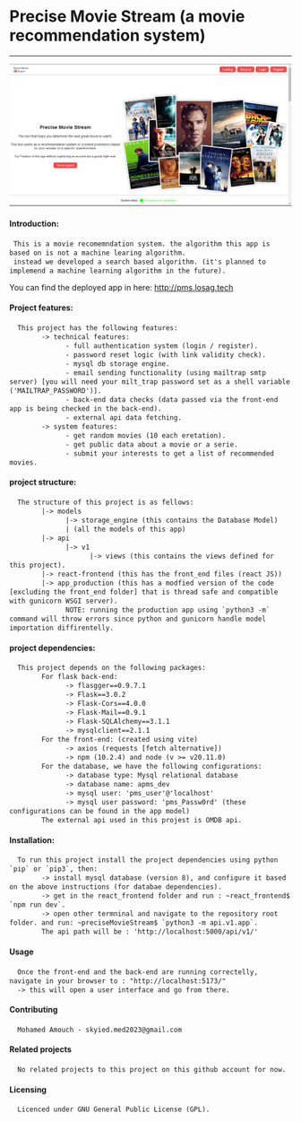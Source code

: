 # Precise Movie Stream (a movie recommendation system)
------------------------------------------------------

![hero screenshot](./docs/images/screenshot.png)

#### Introduction:
     This is a movie recomemndation system. the algorithm this app is based on is not a machine learing algorithm.
     instead we developed a search based algorithm. (it's planned to implemend a machine learning algorithm in the future).

You can find the deployed app in here: http://pms.losag.tech

#### Project features:
      This project has the following features:
            -> technical features:
                  - full authentication system (login / register).
                  - password reset logic (with link validity check).
                  - mysql db storage engine.
                  - email sending functionality (using mailtrap smtp server) [you will need your milt_trap password set as a shell variable ('MAILTRAP_PASSWORD')].
                  - back-end data checks (data passed via the front-end app is being checked in the back-end).
                  - external api data fetching.
            -> system features:
                  - get random movies (10 each eretation).
                  - get public data about a movie or a serie.
                  - submit your interests to get a list of recommended movies.
            
#### project structure:
      The structure of this project is as fellows:
            |-> models
                  |-> storage_engine (this contains the Database Model)
                  | (all the models of this app)
            |-> api
                  |-> v1
                        |-> views (this contains the views defined for this project).
            |-> react-frontend (this has the front_end files (react JS))
            |-> app_production (this has a modfied version of the code [excluding the front_end folder] that is thread safe and compatible with gunicorn WSGI server).
                  NOTE: running the production app using `python3 -m` command will throw errors since python and gunicorn handle model importation diffirentelly. 

#### project dependencies:
      This project depends on the following packages:
            For flask back-end:
                  -> flasgger==0.9.7.1
                  -> Flask==3.0.2
                  -> Flask-Cors==4.0.0
                  -> Flask-Mail==0.9.1
                  -> Flask-SQLAlchemy==3.1.1
                  -> mysqlclient==2.1.1
            For the front-end: (created using vite)
                  -> axios (requests [fetch alternative])
                  -> npm (10.2.4) and node (v >= v20.11.0)
            For the database, we have the following configurations:
                  -> database type: Mysql relational database
                  -> database name: apms_dev
                  -> mysql user: 'pms_user'@'localhost'
                  -> mysql user password: 'pms_Passw0rd' (these configurations can be found in the app model)
            The external api used in this projest is OMDB api.

#### Installation:
      To run this project install the project dependencies using python `pip` or `pip3`, then:
            -> install mysql database (version 8), and configure it based on the above instructions (for databae dependencies).
            -> get in the react_frontend folder and run : ~react_frontend$ `npm run dev`.
            -> open other termninal and navigate to the repository root folder. and run: ~preciseMovieStream$ `python3 -m api.v1.app`.
            The api path will be : 'http://localhost:5000/api/v1/'

#### Usage
      Once the front-end and the back-end are running correctelly, navigate in your browser to : "http://localhost:5173/"
      -> this will open a user interface and go from there.

#### Contributing
      Mohamed Amouch - skyied.med2023@gmail.com

#### Related projects
      No related projects to this project on this github account for now.

#### Licensing
      Licenced under GNU General Public License (GPL).
